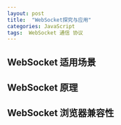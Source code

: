 ```yaml
---
layout: post
title:  "WebSocket探究与应用"
categories: JavaScript
tags:  WebSocket 通信 协议
---
```




## WebSocket 适用场景

## WebSocket 原理

## WebSocket 浏览器兼容性
